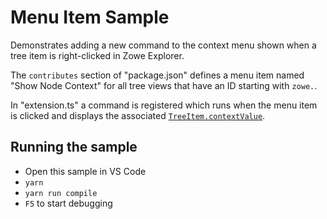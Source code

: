 # Menu Item Sample

Demonstrates adding a new command to the context menu shown when a tree item is right-clicked in Zowe Explorer.

The `contributes` section of "package.json" defines a menu item named "Show Node Context" for all tree views that have an ID starting with `zowe.`.

In "extension.ts" a command is registered which runs when the menu item is clicked and displays the associated [`TreeItem.contextValue`](https://code.visualstudio.com/api/references/vscode-api#TreeItem).

## Running the sample

- Open this sample in VS Code
- `yarn`
- `yarn run compile`
- `F5` to start debugging

